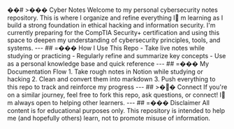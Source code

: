 ��#   >���  C y b e r   N o t e s 
 
 
 
 W e l c o m e   t o   m y   p e r s o n a l   c y b e r s e c u r i t y   n o t e s   r e p o s i t o r y .   T h i s   i s   w h e r e   I   o r g a n i z e   a n d   r e f i n e   e v e r y t h i n g   I  m   l e a r n i n g   a s   I   b u i l d   a   s t r o n g   f o u n d a t i o n   i n   e t h i c a l   h a c k i n g   a n d   i n f o r m a t i o n   s e c u r i t y . 
 
 
 
 I ' m   c u r r e n t l y   p r e p a r i n g   f o r   t h e   C o m p T I A   S e c u r i t y +   c e r t i f i c a t i o n   a n d   u s i n g   t h i s   s p a c e   t o   d e e p e n   m y   u n d e r s t a n d i n g   o f   c y b e r s e c u r i t y   p r i n c i p l e s ,   t o o l s ,   a n d   s y s t e m s . 
 
 
 
 - - - 
 
 
 
 # #   =���  H o w   I   U s e   T h i s   R e p o 
 
 
 
 -   T a k e   l i v e   n o t e s   w h i l e   s t u d y i n g   o r   p r a c t i c i n g 
 
 -   R e g u l a r l y   r e f i n e   a n d   s u m m a r i z e   k e y   c o n c e p t s 
 
 -   U s e   a s   a   p e r s o n a l   k n o w l e d g e   b a s e   a n d   q u i c k   r e f e r e n c e 
 
 
 
 - - - 
 
 
 
 # #   =���  M y   D o c u m e n t a t i o n   F l o w 
 
 
 
 1 .   T a k e   r o u g h   n o t e s   i n   N o t i o n   w h i l e   s t u d y i n g   o r   h a c k i n g 
 
 2 .   C l e a n   a n d   c o n v e r t   t h e m   i n t o   m a r k d o w n 
 
 3 .   P u s h   e v e r y t h i n g   t o   t h i s   r e p o   t o   t r a c k   a n d   r e i n f o r c e   m y   p r o g r e s s 
 
 
 
 - - - 
 
 
 
 # #   >��  C o n n e c t 
 
 
 
 I f   y o u ' r e   o n   a   s i m i l a r   j o u r n e y ,   f e e l   f r e e   t o   f o r k   t h i s   r e p o ,   a s k   q u e s t i o n s ,   o r   c o n n e c t !   I  m   a l w a y s   o p e n   t o   h e l p i n g   o t h e r   l e a r n e r s . 
 
 
 
 - - - 
 
 
 
 # #   =���  D i s c l a i m e r 
 
 
 
 A l l   c o n t e n t   i s   f o r   * * e d u c a t i o n a l   p u r p o s e s   o n l y * * .   T h i s   r e p o s i t o r y   i s   i n t e n d e d   t o   h e l p   m e   ( a n d   h o p e f u l l y   o t h e r s )   l e a r n ,   n o t   t o   p r o m o t e   m i s u s e   o f   i n f o r m a t i o n . 